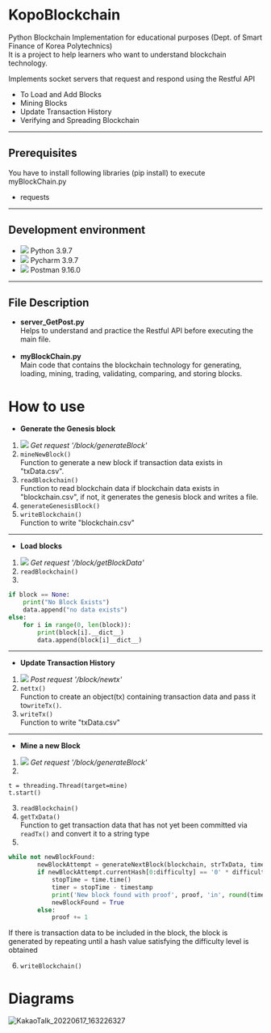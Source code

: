 # KopoBlockchain
Python Blockchain Implementation for educational purposes (Dept. of Smart Finance of Korea Polytechnics)<br>
It is a project to help learners who want to understand blockchain technology.

Implements socket servers that request and respond using the Restful API
- To Load and Add Blocks
- Mining Blocks
- Update Transaction History
- Verifying and Spreading Blockchain
*****
## Prerequisites
You have to install following libraries (pip install) to execute myBlockChain.py
- requests
*****
## Development environment
- <img src="https://img.shields.io/badge/Python-3776AB?style=flat-square&logo=Python&logoColor=white" /> Python 3.9.7
- <img src="https://img.shields.io/badge/Pycharm-000000?style=flat-square&logo=Pycharm&logoColor=white" /> Pycharm 3.9.7
- <img src="https://img.shields.io/badge/Postman-FF6C37?style=flat-square&logo=Postman&logoColor=white" /> Postman 9.16.0
*****
## File Description
* **server_GetPost.py**<br>
Helps to understand and practice the Restful API before executing the main file.<br><br>
* **myBlockChain.py**<br>
Main code that contains the blockchain technology for generating, loading, mining, trading, validating, comparing, and storing blocks.

# How to use
* **Generate the Genesis block**
1. <img src="https://img.shields.io/badge/Postman-FF6C37?style=flat-square&logo=Postman&logoColor=white" /> _Get request '/block/generateBlock'_
2. ```mineNewBlock()```  <br>Function to generate a new block if transaction data exists in "txData.csv".
3. ```readBlockchain()``` <br>Function to read blockchain data if blockchain data exists in "blockchain.csv", if not, it generates the genesis block and writes a file.
4. ```generateGenesisBlock()```
5. ```writeBlockchain()```<br>Function to write "blockchain.csv"
*****
* **Load blocks**
1. <img src="https://img.shields.io/badge/Postman-FF6C37?style=flat-square&logo=Postman&logoColor=white" /> _Get request '/block/getBlockData'_
2. ```readBlockchain()```
3.
```python
if block == None:
    print("No Block Exists")
    data.append("no data exists")
else:
    for i in range(0, len(block)):
        print(block[i].__dict__)
        data.append(block[i]__dict__)
```
*****
* **Update Transaction History**
1. <img src="https://img.shields.io/badge/Postman-FF6C37?style=flat-square&logo=Postman&logoColor=white" /> _Post request '/block/newtx'_
2. ```nettx()```<br>Function to create an object(tx) containing transaction data and pass it to```writeTx()```.
3. ```writeTx()```<br>Function to write "txData.csv"
*****
* **Mine a new Block**
1. <img src="https://img.shields.io/badge/Postman-FF6C37?style=flat-square&logo=Postman&logoColor=white" /> _Get request '/block/generateBlock'_
2. 
~~~
t = threading.Thread(target=mine)
t.start()
~~~
3. ```readBlockchain()```
4. ```getTxData()```<br>Function to get transaction data that has not yet been committed via ```readTx()``` and convert it to a string type
5. 
```python
while not newBlockFound:
        newBlockAttempt = generateNextBlock(blockchain, strTxData, timestamp, proof)
        if newBlockAttempt.currentHash[0:difficulty] == '0' * difficulty: 
            stopTime = time.time()
            timer = stopTime - timestamp
            print('New block found with proof', proof, 'in', round(timer, 2), 'seconds.')
            newBlockFound = True
        else:
            proof += 1
```

If there is transaction data to be included in the block, the block is generated by repeating until a hash value satisfying the difficulty level is obtained

6. ```writeBlockchain()```

# Diagrams
![KakaoTalk_20220617_163226327](https://user-images.githubusercontent.com/103027847/174252263-6eaf28ab-4ff2-4da0-976c-d3a85769063e.jpg)
